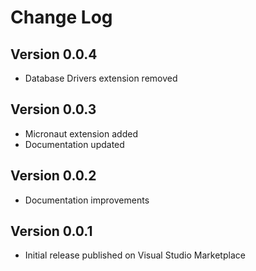 # Change Log

## Version 0.0.4
* Database Drivers extension removed

## Version 0.0.3
* Micronaut extension added
* Documentation updated

## Version 0.0.2
* Documentation improvements

## Version 0.0.1
* Initial release published on Visual Studio Marketplace